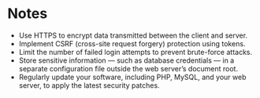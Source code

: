 # Notes
- Use HTTPS to encrypt data transmitted between the client and server.
- Implement CSRF (cross-site request forgery) protection using tokens.
- Limit the number of failed login attempts to prevent brute-force attacks.
- Store sensitive information — such as database credentials — in a separate configuration file outside the web server’s document root.
- Regularly update your software, including PHP, MySQL, and your web server, to apply the latest security patches.

